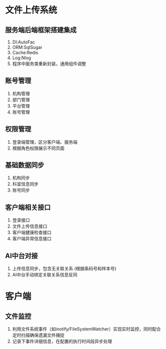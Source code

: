 # 文件上传系统


## 服务端后端框架搭建集成
1. DI:AutoFac
2. ORM:SqlSugar
3. Cache:Redis
4. Log:Nlog
5. 程序中服务类重新封装，通用组件调整

## 账号管理
1. 机构管理
2. 部门管理
3. 平台管理
4. 账号管理 


## 权限管理
1. 登录端管理，区分客户端、服务端
2. 根据角色权限展示不同页面

## 基础数据同步
1. 机构同步
2. 科室信息同步
3. 账号同步

## 客户端相关接口
1. 登录接口
2. 文件上传信息接口
3. 客户端健康检查接口
4. 客户端异常信息接口

## AI中台对接
1. 上传信息同步，包含无关联关系 (根据条码号和样本号)
2. AI中台手动绑定关联关系信息反同

# 客户端
## 文件监控
1. 利用文件系统事件（如inotify/FileSystemWatcher）实现实时监控，同时配合定时扫描确保遗漏文件捕捉
2. 记录下事件详细信息，在配置的执行时间段异步处理 
